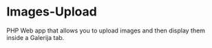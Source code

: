 # Images-Upload
PHP Web app that allows you to upload images and then display them inside a Galerija tab.
